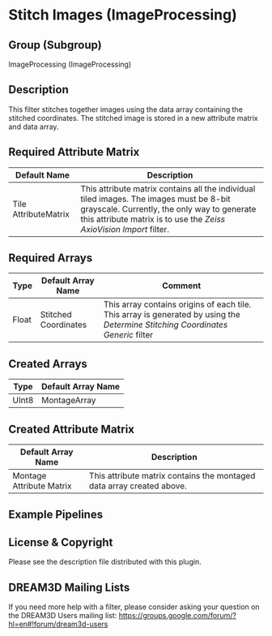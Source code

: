 # Stitch Images (ImageProcessing)  #


## Group (Subgroup) ##

ImageProcessing (ImageProcessing)


## Description ##

This filter stitches together images using the data array containing the stitched coordinates. The stitched image is stored in a new attribute matrix and data array. 

## Required Attribute Matrix ##

| Default Name | Description | 
|------|--------------------|
| Tile AttributeMatrix  | This attribute matrix contains all the individual tiled images. The images must be 8-bit grayscale. Currently, the only way to generate this attribute matrix is to use the *Zeiss AxioVision Import* filter.     |

## Required Arrays ##

| Type | Default Array Name | Comment | 
|------|--------------------|------|
| Float  | Stitched Coordinates     | This array contains origins of each tile. This array is generated by using the *Determine Stitching Coordinates Generic* filter |

## Created Arrays ##

| Type | Default Array Name | 
|------|--------------------|
| UInt8  | MontageArray     |

## Created Attribute Matrix ##

| Default Array Name | Description |
|--------------------|------|
| Montage Attribute Matrix  | This attribute matrix contains the montaged data array created above. | 




## Example Pipelines ##



## License & Copyright ##

Please see the description file distributed with this plugin.

## DREAM3D Mailing Lists ##

If you need more help with a filter, please consider asking your question on the DREAM3D Users mailing list:
https://groups.google.com/forum/?hl=en#!forum/dream3d-users




